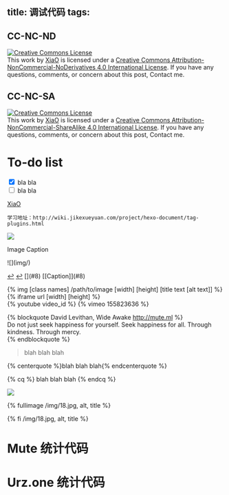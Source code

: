 title:  调试代码
tags:
---
## CC-NC-ND

<a class="text-center" rel="license" href="http://creativecommons.org/licenses/by-nc-nd/4.0/"><img alt="Creative Commons License" align style="border-width:0; border-radius: 0px !important; display: block; margin-left: auto; margin-right: auto" src="/img/by-nc-nd.svg" /></a>This work by <a xmlns:cc="http://creativecommons.org/ns#" href="mailto:navyshaw@yaoo.com" property="cc:attributionName" rel="cc:attributionURL">XiaO</a> is licensed under a <a rel="license" href="http://creativecommons.org/licenses/by-nc-nd/4.0/">Creative Commons Attribution-NonCommercial-NoDerivatives 4.0 International License</a>. If you have any questions, comments, or concern about this post, Contact me.


## CC-NC-SA

<a rel="license" href="http://creativecommons.org/licenses/by-nc-sa/4.0/"><img alt="Creative Commons License" style="border-width:0; border-radius: 0px !important; display: block; margin-left: auto; margin-right: auto" src="/img/by-nc-sa.svg" /></a>This work by <a xmlns:cc="http://creativecommons.org/ns#" href="mailto:navyshaw@yaoo.com" property="cc:attributionName" rel="cc:attributionURL">XiaO</a> is licensed under a <a rel="license" href="http://creativecommons.org/licenses/by-nc-sa/4.0/">Creative Commons Attribution-NonCommercial-ShareAlike 4.0 International License</a>. If you have any questions, comments, or concern about this post, Contact me.

# To-do list
<input type='checkbox' onclick='return false;' checked> bla bla  
<input type='checkbox' onclick='return false;' > bla bla  


<!--链接到邮箱-->
<a href="mailto:navyshaw@yaoo.com">XiaO</a>

	学习地址：http://wiki.jikexueyuan.com/project/hexo-document/tag-plugins.html

<!--图片的标题居中-->
![](/img/imgname)
<p class="text-center">Image Caption</p>
![](img/)
<p class="text-center"></p>

<!--页面内链接-->
<p id="8"></p> <a href="/160315/#1" >↩</a>
<span id="8"></span> <a href="/160315/#1" >↩</a>
[](#8)
[[Caption]](#8)

<!--Center Block-->
<p class="blocktext"></p>




{% img [class names] /path/to/image [width] [height] [title text [alt text]] %} 
{% iframe url [width] [height] %}  
{% youtube video_id %}
{% vimeo 155823636 %}

  {% blockquote David Levithan, Wide Awake  http://mute.ml %}  
    Do not just seek happiness for yourself. Seek happiness for all. Through kindness. Through mercy.  
    {% endblockquote %} 



<!-- HTML -->
<blockquote class="blockquote-center">blah blah blah</blockquote>

<!-- Built-in tag (Require NexT 0.4.5 or above) -->
{% centerquote %}blah blah blah{% endcenterquote %}

<!-- 别名 -->
{% cq %} blah blah blah {% endcq %}

<!-- HTML -->
<img src="/img/18.jpg" class="full-image" />

<!-- Built-in tag (Require NexT 0.4.5 or above) -->
{% fullimage /img/18.jpg, alt, title %}

<!-- 别名 -->
{% fi /img/18.jpg, alt, title %}

# Mute 统计代码
<script type="text/javascript">var cnzz_protocol = (("https:" == document.location.protocol) ? " https://" : " http://");document.write(unescape("%3Cspan id='cnzz_stat_icon_1257412192'%3E%3C/span%3E%3Cscript src='" + cnzz_protocol + "s4.cnzz.com/z_stat.php%3Fid%3D1257412192' type='text/javascript'%3E%3C/script%3E"));
document.getElementById("cnzz_stat_icon_1257412192").style.display = "none";
</script>
# Urz.one 统计代码
<script type="text/javascript">var cnzz_protocol = (("https:" == document.location.protocol) ? " https://" : " http://");document.write(unescape("%3Cspan id='cnzz_stat_icon_1258012242'%3E%3C/span%3E%3Cscript src='" + cnzz_protocol + "s4.cnzz.com/z_stat.php%3Fid%3D1258012242' type='text/javascript'%3E%3C/script%3E"));
document.getElementById("cnzz_stat_icon_1258012242").style.display = "none";
</script>